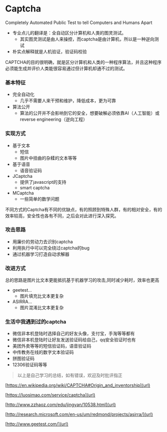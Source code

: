 # Captcha
Completely Automated Public Test to tell Computers and Humans Apart

* 专业点儿的翻译是：全自动区分计算机和人类的图灵测试。
  * 其实图灵测试是由人来操控，而captcha是由计算机，所以是一种逆向测试
* 朴实点解释就是人机验证，验证码校验

CAPTCHA的目的很明确，就是区分计算机和人类的一种程序算法，并且这种程序必须能生成并评价人类能很容易通过但计算机却通不过的测试。

### 基本特征
* 完全自动化 
	* 几乎不需要人来干预和维护，降低成本，更为可靠
* 算法公开
	* 算法的公开并不会影响到它的安全，想要破解必须依靠AI（人工智能）或reverse engineering（逆向工程）

### 实现方式
* 基于文本
	* 短信
	* 图片中扭曲的杂糅的文本等等	
* 基于语音
	* 语音验证码
* JCaptcha
	* 提供了javascript的支持
	* smart captcha 
* MCaptcha
	* 一些简单的数学问题

不同方式的Captcha有不同的优缺点，有的照顾到特殊人群，有的相对安全，有的效率较高，安全性也各有不同，之后会对此进行深入探究。

### 攻击思路
* 用廉价的劳动力去识别captcha
* 利用执行中可以完全绕过captcha的bug
* 通过机器学习打造自动求解器

### 改进方式
总的思路是图片比文本更能抵抗基于机器学习的攻击,同时减少耗时，效率也更高

* geetest...
	* 图片填充比文本更复杂
* ASIRRA...
	* 图片混淆比文本更复杂

### 生活中我遇到过的captcha
* 微信非本机登陆时选择自己的好友头像，支付宝，手淘等等都有
* 微信非本机登陆时让好友发送验证码给自己，qq安全验证时也有
* 美团外卖等等的短信验证码，语音验证码
* 中传教务在线的数字文本验证码
* 拼图验证码
* 12306验证码等等


> 以上是自己学习的总结，如有错误，欢迎及时批评指正

[https://en.wikipedia.org/wiki/CAPTCHA#Origin_and_inventorship](url)

[https://luosimao.com/service/captcha](url)

[http://www.zzhaoz.com/edu/jingyan/10538.html](url)

[http://research.microsoft.com/en-us/um/redmond/projects/asirra/](url)

[http://www.geetest.com/](url)
